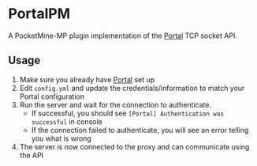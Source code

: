 # PortalPM
A PocketMine-MP plugin implementation of the [Portal](https://github.com/Paroxity/portal) TCP socket API.

## Usage
1. Make sure you already have [Portal](https://github.com/Paroxity/portal) set up
2. Edit ``config.yml`` and update the credentials/information to match your Portal configuration
3. Run the server and wait for the connection to authenticate.
   - If successful, you should see ``[Portal] Authentication was successful`` in console
   - If the connection failed to authenticate, you will see an error telling you what is wrong
4. The server is now connected to the proxy and can communicate using the API